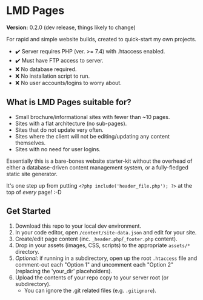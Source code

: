 # LMD Pages

**Version:** 0.2.0 (dev release, things likely to change)

For rapid and simple website builds, created to quick-start my own projects.

- ✔️ Server requires PHP (ver. >= 7.4) with .htaccess enabled.
- ✔️ Must have FTP access to server.
- ❌ No database required.
- ❌ No installation script to run.
- ❌ No user accounts/logins to worry about.

## What is LMD Pages suitable for?

- Small brochure/informational sites with fewer than ~10 pages.
- Sites with a flat architecture (no sub-pages).
- Sites that do not update very often.
- Sites where the client will not be editing/updating any content themselves.
- Sites with no need for user logins.

Essentially this is a bare-bones website starter-kit without the overhead of either a database-driven content management system, or a fully-fledged static site generator.

It's one step up from putting `<?php include('header_file.php'); ?>` at the top of *every* page! :-D

## Get Started

1. Download this repo to your local dev environment.
2. In your code editor, open `/content/site-data.json` and edit for your site.
3. Create/edit page content (inc. `_header.php`/`_footer.php` content).
4. Drop in your assets (images, CSS, scripts) to the appropriate `assets/*` directory.
5. *Optional*: if running in a subdirectory, open up the root `.htaccess` file and comment-out each "Option 1" and uncomment each "Option 2" (replacing the 'your_dir' placeholders).
6. Upload the contents of your repo copy to your server root (or subdirectory).
    - You can ignore the .git related files (e.g. `.gitignore`).
